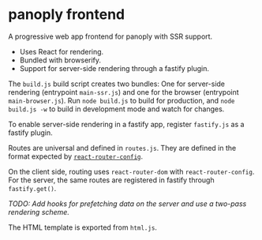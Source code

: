 # panoply frontend

A progressive web app frontend for panoply with SSR support.

* Uses React for rendering.
* Bundled with browserify.
* Support for server-side rendering through a fastify plugin.

The `build.js` build script creates two bundles: One for server-side rendering (entrypoint `main-ssr.js`) and one for the browser (entrypoint `main-browser.js`). Run `node build.js` to build for production, and `node build.js -w` to build in development mode and watch for changes.

To enable server-side rendering in a fastify app, register `fastify.js` as a fastify plugin.

Routes are universal and defined in `routes.js`. They are defined in the format expected by [`react-router-config`](https://github.com/ReactTraining/react-router/tree/master/packages/react-router-config).

On the client side, routing uses `react-router-dom` with `react-router-config`. For the server, the same routes are registered in fastify through `fastify.get()`.

*TODO: Add hooks for prefetching data on the server and use a two-pass rendering scheme.*

The HTML template is exported from `html.js`.
